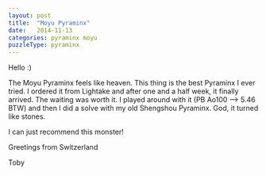 ```yaml
---
layout: post
title:  "Moyu Pyraminx"
date:   2014-11-13
categories: pyraminx moyu
puzzleType: pyraminx
---
```

Hello :)

The Moyu Pyraminx feels like heaven. This thing is the best Pyraminx I ever tried.
I ordered it from Lightake and after one and a half week, it finally arrived.
The waiting was worth it. I played around with it (PB Ao100 --> 5.46 BTW) and then I did a solve with my old Shengshou Pyraminx. God, it turned like stones.

I can just recommend this monster!

Greetings from Switzerland

Toby